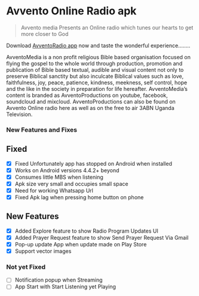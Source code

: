 # Avvento Online Radio apk
>Avvento media Presents an Online radio which tunes our
hearts to get more closer to God

Download [AvventoRadio app](https://play.google.com/store/apps/details?id=org.avvento.apps.onlineradio) now and taste the wonderful experience........

AvventoMedia is a non profit religious Bible based organisation focused on flying the gospel to the whole world through production, promotion and publication of Bible based textual, audible and visual content not only to preserve Biblical sanctity but also inculcate Biblical values such as love, faithfulness, joy, peace, patience, kindness, meekness, self control, hope and the like in the society in preparation for life hereafter. 
AvventoMedia’s content is branded as AvventoProductions on youtube, facebook, soundcloud and mixcloud. 
AvventoProductions can also be found on Avvento Online radio here as well as on the free to air 3ABN Uganda Television.
### New Features and Fixes
## Fixed
- [x] Fixed Unfortunately app has stopped on Android when installed
- [x] Works on Android versions 4.4.2+ beyond
- [x] Consumes little MBS when listening
- [x] Apk size very small and occupies small space
- [x] Need for working Whatsapp Url
- [x] Fixed Apk lag when pressing home button on phone

## New Features
- [x] Added Explore feature to show Radio Program Updates UI
- [x] Added Prayer Request feature to show Send Prayer Request Via Gmail
- [x] Pop-up update App when update made on Play Store
- [x] Support vector images

### Not yet Fixed
- [ ] Notification popup when Streaming
- [ ] App Start with Start Listening yet Playing